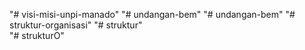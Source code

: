 "# visi-misi-unpi-manado" 
"# undangan-bem" 
"# undangan-bem" 
"# struktur-organisasi" 
"# struktur"  
"# strukturO" 
